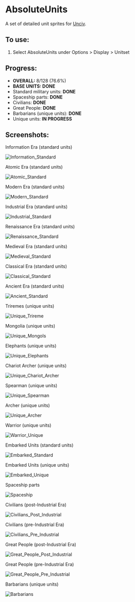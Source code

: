 # AbsoluteUnits

A set of detailed unit sprites for [Unciv](https://github.com/yairm210/Unciv). 

## To use: 
1. Select AbsoluteUnits under Options > Display > Unitset

## Progress:
  * **OVERALL:** 8/128 (76.6%)
  * **BASE UNITS: DONE**
  * Standard military units: **DONE**
  * Spaceship parts: **DONE**
  * Civilians: **DONE**
  * Great People: **DONE**
  * Barbarians (unique units): **DONE**
  * Unique units: **IN PROGRESS**

## Screenshots:
Information Era (standard units)

<img alt="Information_Standard" src="https://user-images.githubusercontent.com/56904240/185767371-67e392b1-8995-466e-8076-c352f2c0a179.png">

Atomic Era (standard units)

<img alt="Atomic_Standard" src="https://user-images.githubusercontent.com/56904240/184523366-8e203ab0-b30e-4ed3-ac5a-72ab05aa786f.png">

Modern Era (standard units)

<img alt="Modern_Standard" src="https://user-images.githubusercontent.com/56904240/184523370-2167751a-58a0-4ec5-8d11-2696371e8868.png">

Industrial Era (standard units)

<img alt="Industrial_Standard" src="https://user-images.githubusercontent.com/56904240/184523376-b9d056d6-d65e-476d-abfc-500889b7646a.png">

Renaissance Era (standard units)

![Renaissance_Standard](https://user-images.githubusercontent.com/56904240/191861334-7ca3c20c-5a02-47ef-872b-fd60f440dcc9.png)

Medieval Era (standard units)

<img alt="Medieval_Standard" src="https://user-images.githubusercontent.com/56904240/184523390-07605df8-d94d-4d08-bcf6-c42545ec24bf.png">

Classical Era (standard units)

<img alt="Classical_Standard" src="https://user-images.githubusercontent.com/56904240/184523392-21827b8f-a1e3-4af9-b05e-15370c0a06b5.png">

Ancient Era (standard units)

![Ancient_Standard](https://user-images.githubusercontent.com/56904240/204678755-17c49859-57e3-4bc8-8acd-a0380c95186c.png)

Triremes (unique units)

![Unique_Trireme](https://user-images.githubusercontent.com/56904240/211657995-19d6b652-e995-4565-9948-eda402901719.png)

Mongolia (unique units)

![Unique_Mongols](https://user-images.githubusercontent.com/56904240/208531117-5c18bfb6-1504-428e-99c9-e716562574c7.png)

Elephants (unique units)

![Unique_Elephants](https://user-images.githubusercontent.com/56904240/204678847-fc48e3ad-c52e-4c4b-8b9b-5bcc230f67d3.png)

Chariot Archer (unique units)

![Unique_Chariot_Archer](https://user-images.githubusercontent.com/56904240/204679529-53886779-1532-4973-a04e-d3f884f9ebac.png)

Spearman (unique units)

<img alt="Unique_Spearman" src="https://user-images.githubusercontent.com/56904240/202627654-b5c6d782-c379-477f-863a-c5e49cd8621b.png">

Archer (unique units)

![Unique_Archer](https://user-images.githubusercontent.com/56904240/201001805-99cd1c13-f025-43d5-b87e-de483db9f9be.png)

Warrior (unique units)

![Warrior_Unique](https://user-images.githubusercontent.com/56904240/192626030-80b54667-1058-4c72-9ff9-f05856df5c26.png)

Embarked Units (standard units)

![Embarked_Standard](https://user-images.githubusercontent.com/56904240/191860961-0e914b0e-9051-4b96-9751-1a6e89543c05.png)

Embarked Units (unique units)

![Embarked_Unique](https://user-images.githubusercontent.com/56904240/192625966-cb5c5cfd-d72a-4d40-817d-524f129cedfd.png)

Spaceship parts

<img alt="Spaceship" src="https://user-images.githubusercontent.com/56904240/186285692-54830873-0cf4-4dda-a649-c70676c3756f.png">

Civilians (post-Industrial Era)

<img alt="Civilians_Post_Industrial" src="https://user-images.githubusercontent.com/56904240/186787425-44d28c0e-6a68-4e3e-a905-8390f0806acf.png">

Civilians (pre-Industrial Era)

<img alt="Civilians_Pre_Industrial" src="https://user-images.githubusercontent.com/56904240/184523406-0d93a0e3-d78c-4700-82af-4afd4b980410.png">

Great People (post-Industrial Era)

<img alt="Great_People_Post_Industrial" src="https://user-images.githubusercontent.com/56904240/190888762-0e162f54-0a91-45c7-8009-be525beeb4d0.png">

Great People (pre-Industrial Era)

![Great_People_Pre_Industrial](https://user-images.githubusercontent.com/56904240/208531275-ac6bb006-22cf-4b9b-ac1c-31a8b661fa89.png)

Barbarians (unique units)

<img alt="Barbarians" src="https://user-images.githubusercontent.com/56904240/184523415-25c5763e-f714-4f7e-8bf8-7fd2c0ec8858.png">

